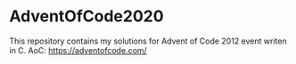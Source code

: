 # AdventOfCode2020
This repository contains my solutions for Advent of Code 2012 event writen in C. AoC: https://adventofcode.com/
